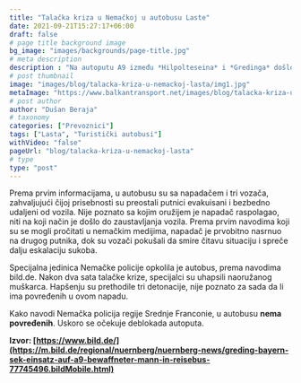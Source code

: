 ```yaml
---
title: "Talačka kriza u Nemačkoj u autobusu Laste"
date: 2021-09-21T15:27:17+06:00
draft: false
# page title background image
bg_image: "images/backgrounds/page-title.jpg"
# meta description
description : "Na autoputu A9 između *Hilpolteseina* i *Gredinga* došlo je do potpune obustave saobraćaja zbog talačke krize u autobusu Laste iz Beograda."
# post thumbnail
image: "images/blog/talacka-kriza-u-nemackoj-lasta/img1.jpg"
metaImage: "https://www.balkantransport.net/images/blog/talacka-kriza-u-nemackoj-lasta/img1.jpg"
# post author
author: "Dušan Beraja"
# taxonomy
categories: ["Prevoznici"]
tags: ["Lasta", "Turistički autobusi"]
withVideo: "false"
pageUrl: "blog/talacka-kriza-u-nemackoj-lasta"
# type
type: "post"
---
```


Prema prvim informacijama, u autobusu su sa napadačem i tri vozača, zahvaljujući čijoj prisebnosti su preostali putnici evakuisani i bezbedno udaljeni od vozila. Nije poznato sa kojim oružijem je napadač raspolagao, niti na koji način je došlo do zaustavljanja vozila. Prema prvim navodima koji su se mogli pročitati u nemačkim medijima, napadač je prvobitno nasrnuo na drugog putnika, dok su vozači pokušali da smire čitavu situaciju i spreče dalju eskalaciju sukoba. 

Specijalna jedinica Nemačke policije opkolila je autobus, prema navodima bild.de. Nakon dva sata talačke krize, specijalci su uhapsili naoružanog muškarca. Hapšenju su prethodile tri detonacije, nije poznato za sada da li ima povređenih u ovom napadu.

Kako navodi Nemačka policija regije Srednje Franconie, u autobusu **nema povređenih**. Uskoro se očekuje deblokada autoputa.

**Izvor: [https://www.bild.de/](https://m.bild.de/regional/nuernberg/nuernberg-news/greding-bayern-sek-einsatz-auf-a9-bewaffneter-mann-in-reisebus-77745496.bildMobile.html)**